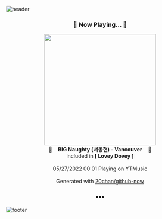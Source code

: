 ![header](https://capsule-render.vercel.app/api?type=wave&height=170&section=header&text=Hi.%20I'm%20SHIFT&fontColor=090707&fontAlignX=45&fontAlignY=65&fontSize=100)

<h3 align="center">🎵 Now Playing... 🎵</h3>
<p align="center">
  <a href="https://music.youtube.com/watch?v=z1Ci3DSPs0s">
    <img width="300" src="https://lh3.googleusercontent.com/e2ZzHUMSfX57Hjs3mmhU3o0LpdIK7-lTG3A4cirjE9ItoA_-xcPv8rDuiwMHGGS1f6fdhoQk-LKVCp4">
  </a>
  <br>
  🎵&nbsp&nbsp&nbsp <b>BIG Naughty (서동현) - Vancouver</b> &nbsp&nbsp&nbsp🎵
  <br>
  included in <b>[ Lovey Dovey ]</b>
  
  <br />
  <br />
  05/27/2022 00:01 Playing on YTMusic
  <br />
  <br />
  Generated with <a href="https://github.com/20chan/github-now">20chan/github-now</a>
</p>

<h3 align="center">•••</h3>

![footer](https://capsule-render.vercel.app/api?type=wave&height=150&section=footer)
